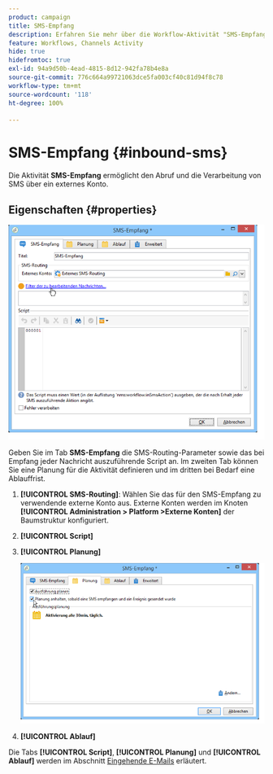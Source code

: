 ```yaml
---
product: campaign
title: SMS-Empfang
description: Erfahren Sie mehr über die Workflow-Aktivität "SMS-Empfang".
feature: Workflows, Channels Activity
hide: true
hidefromtoc: true
exl-id: 94a9d50b-4ead-4815-8d12-942fa78b4e8a
source-git-commit: 776c664a99721063dce5fa003cf40c81d94f8c78
workflow-type: tm+mt
source-wordcount: '118'
ht-degree: 100%

---
```


# SMS-Empfang {#inbound-sms}



Die Aktivität **SMS-Empfang** ermöglicht den Abruf und die Verarbeitung von SMS über ein externes Konto.

## Eigenschaften {#properties}

![](assets/sms_rec_edit.png)

Geben Sie im Tab **SMS-Empfang** die SMS-Routing-Parameter sowie das bei Empfang jeder Nachricht auszuführende Script an. Im zweiten Tab können Sie eine Planung für die Aktivität definieren und im dritten bei Bedarf eine Ablauffrist.

1. **[!UICONTROL SMS-Routing]**: Wählen Sie das für den SMS-Empfang zu verwendende externe Konto aus. Externe Konten werden im Knoten **[!UICONTROL Administration > Platform >Externe Konten]** der Baumstruktur konfiguriert.
1. **[!UICONTROL Script]**
1. **[!UICONTROL Planung]**

   ![](assets/sms_rec_edit_2.png)

1. **[!UICONTROL Ablauf]**

Die Tabs **[!UICONTROL Script]**, **[!UICONTROL Planung]** und **[!UICONTROL Ablauf]** werden im Abschnitt [Eingehende E-Mails](inbound-emails.md) erläutert.
